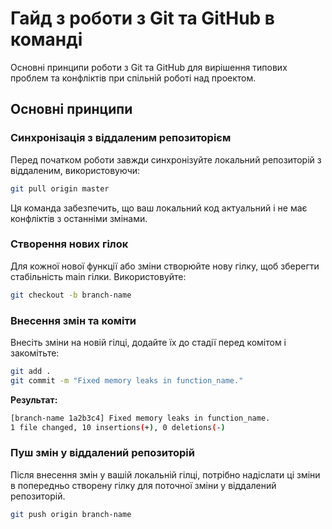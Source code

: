 # Гайд з роботи з Git та GitHub в команді

Основні принципи роботи з Git та GitHub для вирішення типових проблем
та конфліктів при спільній роботі над проектом.

## Основні принципи 

### Синхронізація з віддаленим репозиторієм
Перед початком роботи завжди синхронізуйте локальний репозиторій з віддаленим,
використовуючи:

```bash
git pull origin master
```

Ця команда забезпечить, що ваш локальний код актуальний і не має конфліктів
з останніми змінами.

### Створення нових гілок

Для кожної нової функції або зміни створюйте нову гілку, 
щоб зберегти стабільність main гілки. Використовуйте:

```bash
git checkout -b branch-name
```
### Внесення змін та коміти

Внесіть зміни на новій гілці, додайте їх до стадії перед комітом і закомітьте:

```bash
git add .
git commit -m "Fixed memory leaks in function_name."
```

**Результат:**

```bash
[branch-name 1a2b3c4] Fixed memory leaks in function_name.
1 file changed, 10 insertions(+), 0 deletions(-)
```

### Пуш змін у віддалений репозиторій
Після внесення змін у вашій локальній гілці, потрібно надіслати ці зміни 
в попередньо створену гілку для поточної зміни у віддалений репозиторій.

```bash
git push origin branch-name
```

